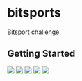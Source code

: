 # bitsports

Bitsport challenge

## Getting Started



<img src="img/1.jpg">
<img src="img/2.PNG">
<img src="img/3.PNG">
<img src="img/4.PNG">
<img src="img/5.PNG">
